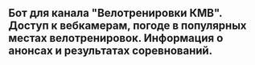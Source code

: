 ## Бот для канала "Велотренировки КМВ". Доступ к вебкамерам, погоде в популярных местах велотренировок. Информация о анонсах и результатах соревнований.








